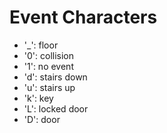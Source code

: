 # Event Characters
- '_': floor
- '0': collision
- '1': no event
- 'd': stairs down
- 'u': stairs up
- 'k': key
- 'L': locked door
- 'D': door
